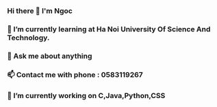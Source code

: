 ### Hi there 👋 I'm Ngoc 
### 🌱 I’m currently learning at Ha Noi University Of Science And Technology.
### 💬 Ask me about anything
### 📫 Contact me with phone : 0583119267
### 🔭 I’m currently working on C,Java,Python,CSS

<!--
**loli-slayer/loli-slayer** is a ✨ _special_ ✨ repository because its `README.md` (this file) appears on your GitHub profile.

Here are some ideas to get you started:

- 🔭 I’m currently working on ...
- 🌱 I’m currently learning ...
- 👯 I’m looking to collaborate on ...
- 🤔 I’m looking for help with ...
- 💬 Ask me about ...
- 📫 How to reach me: ...
- 😄 Pronouns: ...
- ⚡ Fun fact: ...
-->
